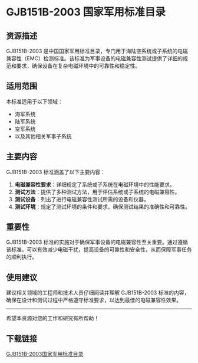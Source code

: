 # GJB151B-2003 国家军用标准目录

## 资源描述

GJB151B-2003 是中国国家军用标准目录，专门用于海陆空系统或子系统的电磁兼容性（EMC）检测标准。该标准为军事设备的电磁兼容性测试提供了详细的规范和要求，确保设备在复杂电磁环境中的可靠性和稳定性。

## 适用范围

本标准适用于以下领域：

- 海军系统
- 陆军系统
- 空军系统
- 以及其他相关军事子系统

## 主要内容

GJB151B-2003 标准涵盖了以下主要内容：

1. **电磁兼容性要求**：详细规定了系统或子系统在电磁环境中的性能要求。
2. **测试方法**：提供了多种测试方法，用于评估系统或子系统的电磁兼容性。
3. **测试设备**：列出了进行电磁兼容性测试所需的设备和仪器。
4. **测试环境**：规定了测试环境的条件和要求，确保测试结果的准确性和可靠性。

## 重要性

GJB151B-2003 标准的实施对于确保军事设备的电磁兼容性至关重要。通过遵循该标准，可以有效减少电磁干扰，提高设备的可靠性和安全性，从而保障军事任务的顺利执行。

## 使用建议

建议相关领域的工程师和技术人员仔细阅读并理解 GJB151B-2003 标准的内容，确保在设计和测试过程中严格遵守标准要求，以达到最佳的电磁兼容性效果。

---

希望本资源对您的工作和研究有所帮助！

## 下载链接

[GJB151B-2003国家军用标准目录](https://pan.quark.cn/s/9ed02ab0f3f3)